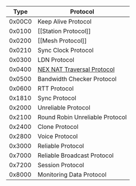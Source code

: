 | Type | Protocol |
| --- | --- |
| 0x00C0 | Keep Alive Protocol |
| 0x0100 | [[Station Protocol]] |
| 0x0200 | [[Mesh Protocol]] |
| 0x0210 | Sync Clock Protocol |
| 0x0300 | LDN Protocol |
| 0x0400 | [NEX NAT Traversal Protocol](NAT-Traversal-Protocol-(PIA)) |
| 0x0500 | Bandwidth Checker Protocol |
| 0x0600 | RTT Protocol |
| 0x1810 | Sync Protocol |
| 0x2000 | Unreliable Protocol |
| 0x2100 | Round Robin Unreliable Protocol |
| 0x2400 | Clone Protocol |
| 0x2800 | Voice Protocol |
| 0x3000 | Reliable Protocol |
| 0x7000 | Reliable Broadcast Protocol |
| 0x7200 | Session Protocol |
| 0x8000 | Monitoring Data Protocol |